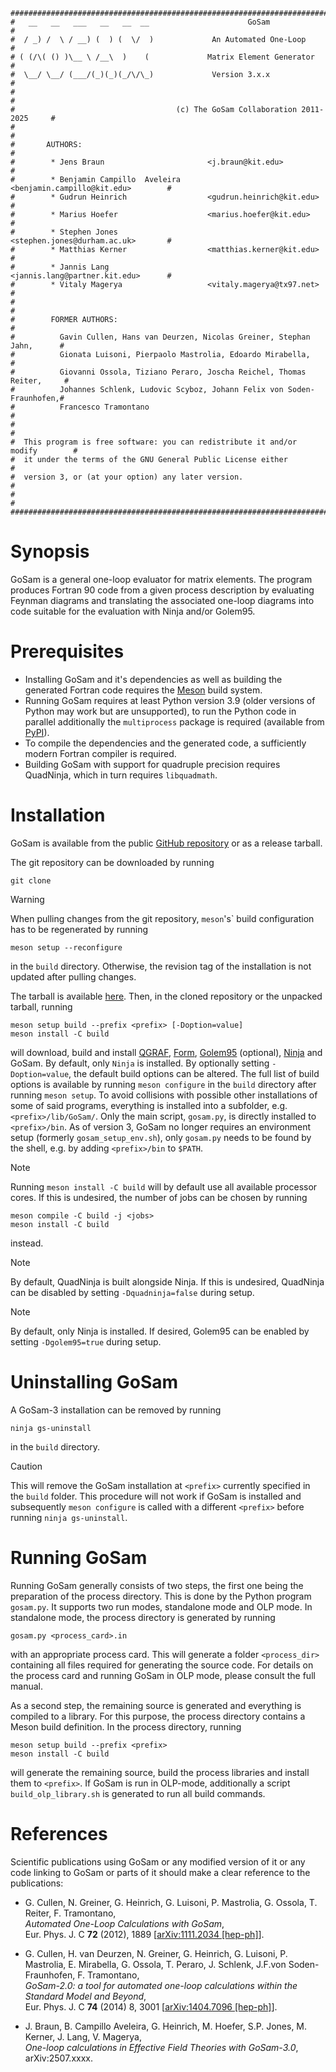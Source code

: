     ################################################################################
    #   __   __   ___   __   __  __                      GoSam                     #
    #  / _) /  \ / __) (  ) (  \/  )             An Automated One-Loop             #
    # ( (/\( () )\__ \ /__\  )    (             Matrix Element Generator           #
    #  \__/ \__/ (___/(_)(_)(_/\/\_)             Version 3.x.x                     #
    #                                                                              #
    #                                    (c) The GoSam Collaboration 2011-2025     #
    #                                                                              #
    #       AUTHORS:                                                               #
    #        * Jens Braun                       <j.braun@kit.edu>                  #
    #        * Benjamin Campillo  Aveleira      <benjamin.campillo@kit.edu>        #
    #        * Gudrun Heinrich                  <gudrun.heinrich@kit.edu>          #
    #        * Marius Hoefer                    <marius.hoefer@kit.edu>            #
    #        * Stephen Jones                    <stephen.jones@durham.ac.uk>       #
    #        * Matthias Kerner                  <matthias.kerner@kit.edu>          #
    #        * Jannis Lang                      <jannis.lang@partner.kit.edu>      #
    #        * Vitaly Magerya                   <vitaly.magerya@tx97.net>          #
    #                                                                              #
    #        FORMER AUTHORS:                                                       #
    #          Gavin Cullen, Hans van Deurzen, Nicolas Greiner, Stephan Jahn,      #
    #          Gionata Luisoni, Pierpaolo Mastrolia, Edoardo Mirabella,            #
    #          Giovanni Ossola, Tiziano Peraro, Joscha Reichel, Thomas Reiter,     #
    #          Johannes Schlenk, Ludovic Scyboz, Johann Felix von Soden-Fraunhofen,#
    #          Francesco Tramontano                                                #
    #                                                                              #
    #  This program is free software: you can redistribute it and/or modify        #
    #  it under the terms of the GNU General Public License either                 #
    #  version 3, or (at your option) any later version.                           #
    #                                                                              #
    ################################################################################


# Synopsis

GoSam is a general one-loop evaluator for matrix elements.
The program produces Fortran 90 code from a given process
description by evaluating Feynman diagrams and translating
the associated one-loop diagrams into code suitable for the
evaluation with Ninja and/or Golem95.

# Prerequisites
* Installing GoSam and it's dependencies as well as building the generated Fortran code requires the
  [Meson](https://mesonbuild.com/Getting-meson.html) build system.
* Running GoSam requires at least Python version 3.9 (older versions of Python may work but are unsupported), to run
the Python code in parallel additionally the `multiprocess` package is required (available from [PyPI](https://pypi.org/project/multiprocess/)).
* To compile the dependencies and the generated code, a sufficiently modern Fortran compiler is required.
* Building GoSam with support for quadruple precision requires QuadNinja, which in turn requires `libquadmath`.

# Installation

GoSam is available from the public [GitHub repository](https://github.com/gudrunhe/gosam) or as a release tarball.

The git repository can be downloaded by running
```console
git clone
```
> [!WARNING]
> When pulling changes from the git repository, `meson`'s` build configuration has to be regenerated by running
> ```console
> meson setup --reconfigure
> ```
> in the `build` directory. Otherwise, the revision tag of the installation is not updated after pulling changes.

The tarball is available [here](https://github.com/gudrunhe/gosam/releases).
Then, in the cloned repository or the unpacked tarball, running
```console
meson setup build --prefix <prefix> [-Doption=value]
meson install -C build
```
will download, build and install
[QGRAF](http://cfif.tecnico.ulisboa.pt/~paulo/qgraf.html),
[Form](https://www.nikhef.nl/~form/),
[Golem95](https://github.com/gudrunhe/golem95) (optional),
[Ninja](https://github.com/peraro/ninja)
and GoSam. By default, only `Ninja` is installed. By optionally setting `-Doption=value`, the default build options can be altered.
The full list of build options is available by running `meson configure` in the `build` directory after running `meson setup`.
To avoid collisions with possible other installations of some of said programs, everything is installed into
a subfolder, e.g. `<prefix>/lib/GoSam/`. Only the main script, `gosam.py`, is directly installed to `<prefix>/bin`.
As of version 3, GoSam no longer requires an environment setup (formerly `gosam_setup_env.sh`), only `gosam.py` needs to
be found by the shell, e.g. by adding `<prefix>/bin` to `$PATH`.

> [!NOTE]
> Running `meson install -C build` will by default use all available processor cores. If this is undesired, the number
> of jobs can be chosen by running
> ```console
> meson compile -C build -j <jobs>
> meson install -C build
> ```
> instead.

> [!NOTE]
> By default, QuadNinja is built alongside Ninja. If this is undesired, QuadNinja can be disabled by setting
> `-Dquadninja=false` during setup.

> [!NOTE]
> By default, only Ninja is installed. If desired, Golem95 can be enabled by setting `-Dgolem95=true` during setup.

# Uninstalling GoSam
A GoSam-3 installation can be removed by running
```console
ninja gs-uninstall
```
in the `build` directory.

> [!CAUTION]
> This will remove the GoSam installation at `<prefix>` currently specified in the `build` folder. This procedure will
> not work if GoSam is installed and subsequently `meson configure` is called with a different `<prefix>` before
> running `ninja gs-uninstall`.

# Running GoSam
Running GoSam generally consists of two steps, the first one being the preparation of the process directory.
This is done by the Python program `gosam.py`. It supports two run modes, standalone mode and OLP
mode. In standalone mode, the process directory is generated by running
```console
gosam.py <process_card>.in
```
with an appropriate process card. This will generate a folder `<process_dir>` containing all files required for
generating the source code. For details on the process card and running GoSam in OLP mode, please consult the full
manual.

As a second step, the remaining source is generated and everything is compiled to a library. For this purpose, the
process directory contains a Meson build definition. In the process directory, running
```console
meson setup build --prefix <prefix>
meson install -C build
```
will generate the remaining source, build the process libraries and install them to `<prefix>`. If GoSam is run in
OLP-mode, additionally a script `build_olp_library.sh` is generated to run all build commands.

# References
Scientific publications using GoSam or any modified version of it or any code linking to GoSam or parts of it should make a clear reference to the publications:

 * G. Cullen, N. Greiner, G. Heinrich, G. Luisoni,
              P. Mastrolia, G. Ossola, T. Reiter, F. Tramontano,\
          _Automated One-Loop Calculations with GoSam_,\
		  Eur. Phys. J. C __72__ (2012), 1889 [[arXiv:1111.2034 [hep-ph]](https://arxiv.org/abs/1111.2034)].

*  G. Cullen,  H. van Deurzen, N. Greiner, G. Heinrich, G. Luisoni,
              P. Mastrolia, E. Mirabella, G. Ossola, T. Peraro, J. Schlenk,
	      J.F.von Soden-Fraunhofen, F. Tramontano,\
		  _GoSam-2.0: a tool for automated one-loop calculations within the Standard Model and Beyond_,\
		  Eur. Phys. J. C __74__ (2014) 8,  3001 [[arXiv:1404.7096 [hep-ph]](https://arxiv.org/abs/1404.7096)].

 * J. Braun, B. Campillo Aveleira, G. Heinrich, M. Hoefer, S.P. Jones, M. Kerner, J. Lang, V. Magerya,\
        _One-loop calculations in Effective Field Theories with GoSam-3.0_,\
        arXiv:2507.xxxx.

